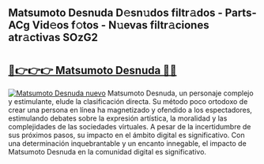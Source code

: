 ## Matsumoto Desnuda D𝚎sn𝚞dos filtr𝚊dos - Parts-ACg Vid𝚎os f𝚘tos - N𝚞evas filtr𝚊ciones atr𝚊ctivas SOzG2

# <h2><a href="http://mb6hoeo.tromn.icu/?c=Matsumoto+Desnuda">🔗👉👉👉 Matsumoto Desnuda 🔗🔗</a></h2>

[![Matsumoto Desnuda nuevo](https://i.imgur.com/pEAQMta.gif)](http://mb6hoeo.tromn.icu/?c=Matsumoto+Desnuda)
Matsumoto Desnuda, un personaje complejo y estimulante, elude la clasificación directa. Su método poco ortodoxo de crear una persona en línea ha magnetizado y ofendido a los espectadores, estimulando debates sobre la expresión artística, la moralidad y las complejidades de las sociedades virtuales. A pesar de la incertidumbre de sus próximos pasos, su impacto en el ámbito digital es significativo. Con una determinación inquebrantable y un encanto innegable, el impacto de Matsumoto Desnuda en la comunidad digital es significativo.

